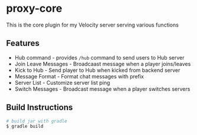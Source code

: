 # proxy-core

This is the core plugin for my Velocity server serving various functions

## Features

- Hub command - provides `/hub` command to send users to Hub server
- Join Leave Messages - Broadcaast message when a player joins/leaves
- Kick to Hub - Send player to Hub when kicked from backend server
- Message Format - Format chat messages with prefix
- Server List - Customize server list ping
- Switch Messages - Broadcast message when a player switches servers

## Build Instructions
```bash
# build jar with gradle
$ gradle build
```
